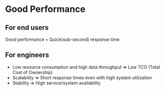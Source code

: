 # Good Performance

## For end users

Good performance = Quick(sub-second) response time

## For engineers

- Low resource consumption and high data throughput => Low TCO (Total Cost of Ownership)
- Scalability => Short response times even with high system utilization
- Stability => High service/system availability
